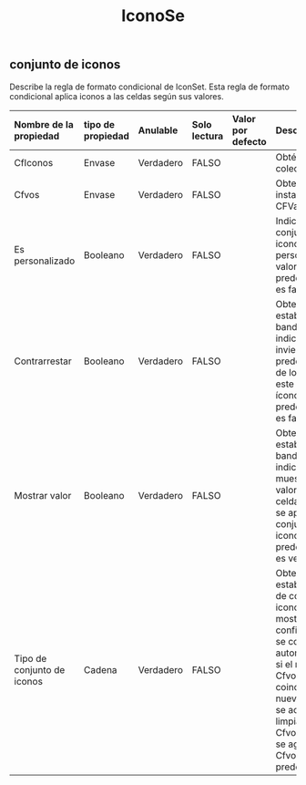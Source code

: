 ﻿---
title: IconoSe
second_title: Aspose.Cells Cloud Documen
type: docs
url: /es/specification/model/iconset/
description: "Aspose.Cells Especificación del modelo de nube: IconSet. Maneje sin esfuerzo Excel y otros documentos de hoja de cálculo con funciones como abrir, generar, editar, dividir, fusionar, comparar y convertir."
kwords: Excel, Office, Hoja de cálculo, Nube REST API, IconSet
weight: 50
---
## **conjunto de iconos**

Describe la regla de formato condicional de IconSet. Esta regla de formato condicional aplica iconos a las celdas según sus valores.

| Nombre de la propiedad| tipo de propiedad| Anulable| Solo lectura| Valor por defecto| Descripción|
|:- |:- |:- |:- |:- |:- |
| CfIconos| Envase| Verdadero| FALSO|| Obtén el de la colección.|
| Cfvos| Envase| Verdadero| FALSO|| Obtenga la instancia de CFValueObjects.|
| Es personalizado| Booleano| Verdadero| FALSO|| Indica si el conjunto de iconos es personalizado. El valor predeterminado es falso.|
| Contrarrestar| Booleano| Verdadero| FALSO|| Obtenga o establezca la bandera que indica si se invierte el orden predeterminado de los íconos en este conjunto de íconos. El valor predeterminado es falso.|
| Mostrar valor| Booleano| Verdadero| FALSO|| Obtenga o establezca la bandera que indica si se muestran los valores de las celdas en las que se aplica este conjunto de iconos. El valor predeterminado es verdadero.|
| Tipo de conjunto de iconos| Cadena| Verdadero| FALSO|| Obtenga o establezca el tipo de conjunto de iconos que se mostrará. Al configurar el tipo se comprobará automáticamente si el recuento de Cfvos actual coincide con el nuevo tipo. Si no se acepta, se limpiarán los Cfvos antiguos y se agregarán los Cfvos predeterminados.|

